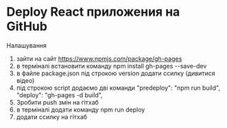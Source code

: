 # Deploy React приложения на GitHub
Налашування
1) зайти на сайт https://www.npmjs.com/package/gh-pages
2) в терміналі встановити команду npm install gh-pages --save-dev
3) в файле package.json під строкою version додати ссилку (дивитися відео)
4) під строкою script додаємо дві команди
  "predeploy": "npm run build",
  "deploy": "gh-pages -d build",
5) Зробити push змін на гітхаб
6) в терміналі додати команду npm run deploy
7) додати ссилку на гітхаб
